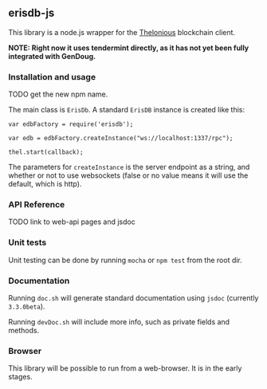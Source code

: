 ## erisdb-js

This library is a node.js wrapper for the [Thelonious](https://github.com/eris-ltd/thelonious) blockchain client.

**NOTE: Right now it uses tendermint directly, as it has not yet been fully integrated with GenDoug.**

### Installation and usage

TODO get the new npm name.


The main class is `ErisDb`. A standard `ErisDB` instance is created like this:

```
var edbFactory = require('erisdb');

var edb = edbFactory.createInstance("ws://localhost:1337/rpc");

thel.start(callback);

```

The parameters for `createInstance` is the server endpoint as a string, and whether or not to use websockets (false or no value means it will use the default, which is http).

### API Reference

TODO link to web-api pages and jsdoc

### Unit tests

Unit testing can be done by running `mocha` or `npm test` from the root dir.

### Documentation

Running `doc.sh` will generate standard documentation using `jsdoc` (currently `3.3.0beta`).
 
Running `devDoc.sh` will include more info, such as private fields and methods.

### Browser

This library will be possible to run from a web-browser. It is in the early stages.
